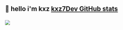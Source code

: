 ## 👋 hello i'm kxz [kxz7Dev GitHub stats](https://github-readme-stats.vercel.app/api?username=kxz7Dev&show_icons=true&theme=dracula) <div style="display: inline_block"><br/> <img align="center" src="https://img.shields.io/badge/JavaScript-323330?style=for-the-badge&logo=javascript&logoColor=F7DF1E"> </div>
